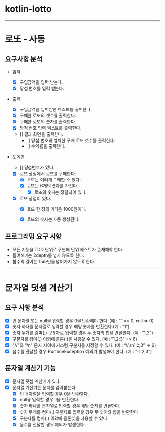 # kotlin-lotto

---

# 로또 - 자동

## 요구사항 분석
- 입력
  - [x] 구입금액을 입력 받는다.
  - [x] 당첨 번호를 입력 받는다.

- 출력
  - [x] 구입금액을 입력받는 텍스트를 출력한다.
  - [x] 구매한 로또의 갯수를 출력한다.
  - [x] 구매한 로또의 숫자를 출력한다.
  - [x] 당첨 번호 입력 텍스트를 출력한다.
  - [] 결과 화면을 출력한다.
    - [] 당첨 번호와 일치한 구매 로또 갯수를 출력한다.
    - [] 수익률을 출력한다. 

- 도메인
  - [] 당첨번호가 있다.
  - [x] 로또 상점에서 로또를 구매한다.
    - [x] 로또는 여러개 구매할 수 있다.
    - [x] 로또는 6개의 숫자를 가진다.
      - [x] 로또의 숫자는 정렬되어 있다.
  - [x] 로또 상점이 있다.
    - [x] 로또 한 장의 가격은 1000원이다.
    - [x] 로또의 숫자는 자동 생성된다.


## 프로그래밍 요구 사항
- 모든 기능을 TDD 단위로 구현해 단위 테스트가 존재해야 한다.
- 들여쓰기는 2depth를 넘지 않도록 한다.
- 함수의 길이는 15라인을 넘어가지 않도록 한다.



---

# 문자열 덧셈 계산기

## 요구 사항 분석
- [x] 빈 문자열 또는 null을 입력할 경우 0을 반환해야 한다. (예 : “” => 0, null => 0)
- [x] 숫자 하나를 문자열로 입력할 경우 해당 숫자를 반환한다.(예 : “1”)
- [x] 숫자 두개를 컴마(,) 구분자로 입력할 경우 두 숫자의 합을 반환한다. (예 : “1,2”)
- [x] 구분자를 컴마(,) 이외에 콜론(:)을 사용할 수 있다. (예 : “1,2:3” => 6)
- [x] "//"와 "\n" 문자 사이에 커스텀 구분자를 지정할 수 있다. (예 : “//;\n1;2;3” => 6)
- [x] 음수를 전달할 경우 RuntimeException 예외가 발생해야 한다. (예 : “-1,2,3”)

## 문자열 계산기 기능

- [x] 문자열 덧셈 계산기가 있다.
- [x] 문자열 계산기는 문자를 입력받는다.
  - [x] 빈 문자열을 입력할 경우 0을 반환한다.
  - [x] null을 입력할 경우 0을 반환한다.
  - [x] 숫자 하나를 문자열로 입력할 경우 해당 숫자를 반환한다.
  - [x] 숫자 두개를 컴마(,) 구분자로 입력할 경우 두 숫자의 합을 반환한다
  - [x] 구분자를 컴마(,) 이외에 콜론(:)을 사용할 수 있다
  - [x] 음수를 전달할 경우 예외가 발생한다.
